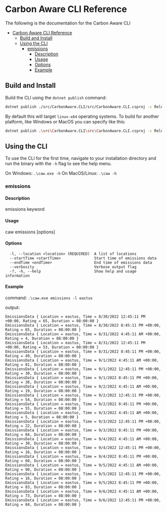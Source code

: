 # Carbon Aware CLI Reference

The following is the documentation for the Carbon Aware CLI

- [Carbon Aware CLI Reference](#carbon-aware-cli-reference)
  - [Build and Install](#build-and-install)
  - [Using the CLI](#using-the-cli)
    - [emissions](#emissions)
      - [Description](#description)
      - [Usage](#usage)
      - [Options](#options)
      - [Example](#example)

## Build and Install

Build the CLI using the `dotnet publish` command:

```bash
dotnet publish ./src/CarbonAware.CLI/src/CarbonAware.CLI.csproj -c Release -o <path to your desired installation target>
```

By default this will target `linux-x64` operating systems.  To build for another platform, like Windows or MacOS you can specify like this:

```bash
dotnet publish .\src\CarbonAware.CLI\src\CarbonAware.CLI.csproj -c Release -r win-x64 --self-contained -o <path to your desired installation target>
```

## Using the CLI

To use the CLI for the first time, navigate to your installation directory and run the binary with the `-h` flag to see the help menu.

On Windows: `.\caw.exe -h`
On MacOS/Linux: `.\caw -h`

### emissions

#### Description

emissions keyword

#### Usage

caw emissions [options]

#### Options

```text
  -l, --location <location> (REQUIRED)  A list of locations
  --startTime <startTime>               Start time of emissions data
  --endTime <endTime>                   End time of emissions data
  --verbosity                           Verbose output flag
  -?, -h, --help                        Show help and usage information
```

#### Example

command: `.\caw.exe emissions -l eastus`

output:

```text
EmissionsData { Location = eastus, Time = 8/30/2022 12:45:11 PM +00:00, Rating = 65, Duration = 08:00:00 }
EmissionsData { Location = eastus, Time = 8/30/2022 8:45:11 PM +00:00, Rating = 65, Duration = 08:00:00 }
EmissionsData { Location = eastus, Time = 8/31/2022 4:45:11 AM +00:00, Rating = 4, Duration = 08:00:00 }
EmissionsData { Location = eastus, Time = 8/31/2022 12:45:11 PM +00:00, Rating = 53, Duration = 08:00:00 }
EmissionsData { Location = eastus, Time = 8/31/2022 8:45:11 PM +00:00, Rating = 49, Duration = 08:00:00 }
EmissionsData { Location = eastus, Time = 9/1/2022 4:45:11 AM +00:00, Rating = 81, Duration = 08:00:00 }
EmissionsData { Location = eastus, Time = 9/1/2022 12:45:11 PM +00:00, Rating = 30, Duration = 08:00:00 }
EmissionsData { Location = eastus, Time = 9/1/2022 8:45:11 PM +00:00, Rating = 38, Duration = 08:00:00 }
EmissionsData { Location = eastus, Time = 9/2/2022 4:45:11 AM +00:00, Rating = 19, Duration = 08:00:00 }
EmissionsData { Location = eastus, Time = 9/2/2022 12:45:11 PM +00:00, Rating = 54, Duration = 08:00:00 }
EmissionsData { Location = eastus, Time = 9/2/2022 8:45:11 PM +00:00, Rating = 55, Duration = 08:00:00 }
EmissionsData { Location = eastus, Time = 9/3/2022 4:45:11 AM +00:00, Rating = 5, Duration = 08:00:00 }
EmissionsData { Location = eastus, Time = 9/3/2022 12:45:11 PM +00:00, Rating = 22, Duration = 08:00:00 }
EmissionsData { Location = eastus, Time = 9/3/2022 8:45:11 PM +00:00, Rating = 84, Duration = 08:00:00 }
EmissionsData { Location = eastus, Time = 9/4/2022 4:45:11 AM +00:00, Rating = 30, Duration = 08:00:00 }
EmissionsData { Location = eastus, Time = 9/4/2022 12:45:11 PM +00:00, Rating = 16, Duration = 08:00:00 }
EmissionsData { Location = eastus, Time = 9/4/2022 8:45:11 PM +00:00, Rating = 60, Duration = 08:00:00 }
EmissionsData { Location = eastus, Time = 9/5/2022 4:45:11 AM +00:00, Rating = 90, Duration = 08:00:00 }
EmissionsData { Location = eastus, Time = 9/5/2022 12:45:11 PM +00:00, Rating = 16, Duration = 08:00:00 }
EmissionsData { Location = eastus, Time = 9/5/2022 8:45:11 PM +00:00, Rating = 83, Duration = 08:00:00 }
EmissionsData { Location = eastus, Time = 9/6/2022 4:45:11 AM +00:00, Rating = 73, Duration = 08:00:00 }
EmissionsData { Location = eastus, Time = 9/6/2022 12:45:11 PM +00:00, Rating = 84, Duration = 08:00:00 }
```
